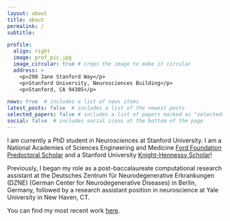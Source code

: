 ```yaml
---
layout: about
title: about
permalink: /
subtitle: 

profile:
  align: right
  image: prof_pic.jpg
  image_circular: true # crops the image to make it circular
  address: >
    <p>290 Jane Stanford Way</p>
    <p>Stanford University, Neurosciences Building</p>
    <p>Stanford, CA 94305</p>

news: true  # includes a list of news items
latest_posts: false  # includes a list of the newest posts
selected_papers: false # includes a list of papers marked as "selected={true}"
social: false  # includes social icons at the bottom of the page
---
```


I am currently a PhD student in Neurosciences at Stanford University. I am a National Academies of Sciences Engineering and Medicine [Ford Foundation Predoctoral Scholar](https://www.nationalacademies.org/our-work/ford-foundation-fellowships) and a Stanford University [Knight-Hennessy Scholar](https://knight-hennessy.stanford.edu/scholars/2023-cohort)!

Previously, I began my role as a post-baccalaureate computational research assistant at the Deutsches Zentrum für Neurodegenerative Erkrankungen (DZNE) (German Center for Neurodegenerative Diseases) in Berlin, Germany, followed by a research assistant position in neuroscience at Yale University in New Haven, CT.

You can find my most recent work [here](https://scholar.google.com/citations?user=9Pp2QRsAAAAJ&hl=en&oi=ao).

